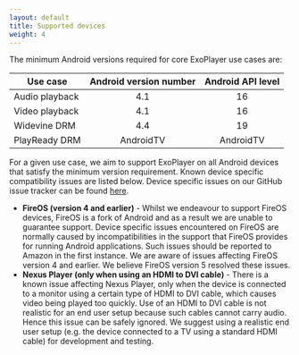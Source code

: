 ```yaml
---
layout: default
title: Supported devices
weight: 4
---
```


The minimum Android versions required for core ExoPlayer use cases are:

| Use case | Android version number | Android API level |
|----------|:------------:|:------------:|
| Audio playback | 4.1 | 16 |
| Video playback | 4.1 | 16 |
| Widevine DRM | 4.4 | 19 |
| PlayReady DRM | AndroidTV | AndroidTV |

For a given use case, we aim to support ExoPlayer on all Android devices that
satisfy the minimum version requirement. Known device specific compatibility
issues are listed below. Device specific issues on our GitHub issue tracker can
be found
[here](https://github.com/google/ExoPlayer/labels/device%20specific%20issue).

* **FireOS (version 4 and earlier)** - Whilst we endeavour to support FireOS
  devices, FireOS is a fork of Android and as a result we are unable to
  guarantee support. Device specific issues encountered on FireOS are normally
  caused by incompatibilities in the support that FireOS provides for running
  Android applications. Such issues should be reported to Amazon in the first
  instance. We are aware of issues affecting FireOS version 4 and earlier. We
  believe FireOS version 5 resolved these issues.
* **Nexus Player (only when using an HDMI to DVI cable)** - There is a known
  issue affecting Nexus Player, only when the device is connected to a monitor
  using a certain type of HDMI to DVI cable, which causes video being played too
  quickly. Use of an HDMI to DVI cable is not realistic for an end user setup
  because such cables cannot carry audio. Hence this issue can be safely
  ignored. We suggest using a realistic end user setup (e.g. the device
  connected to a TV using a standard HDMI cable) for development and testing.
